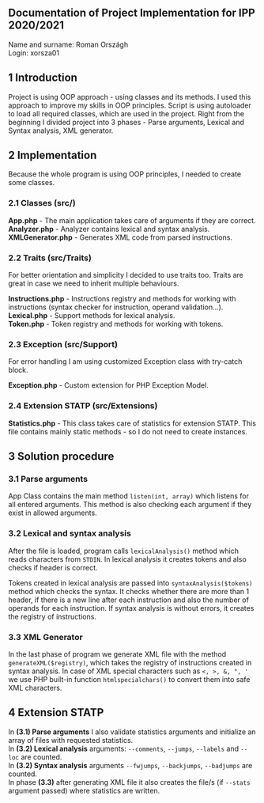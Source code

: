 ## Documentation of Project Implementation for IPP 2020/2021  
Name and surname: Roman Országh  
Login: xorsza01

## 1 Introduction
Project is using OOP approach - using classes and its methods.
I used this approach to improve my skills in OOP principles.
Script is using autoloader to load all required classes, which
are used in the project. Right from the beginning I divided
project into 3 phases - Parse arguments, Lexical and Syntax
analysis, XML generator.

## 2 Implementation
Because the whole program is using OOP principles, I needed to
create some classes.

### 2.1 Classes (src/)
**App.php** - The main application takes care of arguments if they are correct.  
**Analyzer.php** - Analyzer contains lexical and syntax analysis.  
**XMLGenerator.php** - Generates XML code from parsed instructions.

### 2.2 Traits (src/Traits)
For better orientation and simplicity I decided to use traits too.
Traits are great in case we need to inherit multiple behaviours.

**Instructions.php** - Instructions registry and methods for working
with instructions (syntax checker for instruction, operand validation...).  
**Lexical.php** - Support methods for lexical analysis.  
**Token.php** - Token registry and methods for working with tokens.

### 2.3 Exception (src/Support)
For error handling I am using customized Exception class with try-catch block.

**Exception.php** - Custom extension for PHP Exception Model.

### 2.4 Extension STATP (src/Extensions)
**Statistics.php** - This class takes care of statistics for extension STATP.
This file contains mainly static methods - so I do not need to create instances.

## 3 Solution procedure
### 3.1 Parse arguments
App Class contains the main method `listen(int, array)` which
listens for all entered arguments. This method is also checking
each argument if they exist in allowed arguments.

### 3.2 Lexical and syntax analysis
After the file is loaded, program calls `lexicalAnalysis()` method
which reads characters from `STDIN`. In lexical analysis it creates
tokens and also checks if header is correct.

Tokens created in lexical analysis are passed into `syntaxAnalysis($tokens)`
method which checks the syntax. It checks whether there are more than 1
header, if there is a new line after each instruction and also
the number of operands for each instruction. If syntax analysis is without
errors, it creates the registry of instructions.

### 3.3 XML Generator
In the last phase of program we generate XML file with the
method `generateXML($registry)`, which takes the registry of instructions
created in syntax analysis. In case of XML special characters such as
`<, >, &, ", '` we use PHP built-in function `htmlspecialchars()` to convert them
into safe XML characters.

## 4 Extension STATP

In **(3.1) Parse arguments** I also validate statistics arguments and initialize an array of files
with requested statistics.  
In **(3.2) Lexical analysis** arguments: `--comments`, `--jumps`, `--labels` and `--loc` are counted.  
In **(3.2) Syntax analysis** arguments `--fwjumps`, `--backjumps`, `--badjumps` are counted.  
In phase **(3.3)** after generating XML file it also creates the file/s (if `--stats` argument passed)
where statistics are written.
